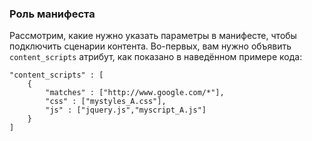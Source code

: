 ### Роль манифеста

Рассмотрим, какие нужно указать параметры в манифесте, чтобы подключить сценарии контента. Во-первых, вам нужно объявить `content_scripts` атрибут, как показано в наведённом примере кода:

```
"content_scripts" : [
    {
        "matches" : ["http://www.google.com/*"],
        "css" : ["mystyles_A.css"],
        "js" : ["jquery.js","myscript_A.js"]
    }
]
```



